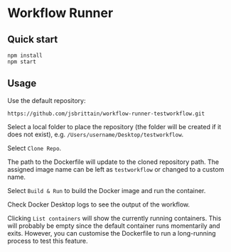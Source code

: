 # Workflow Runner

## Quick start

```
npm install
npm start
```

## Usage

Use the default repository:
```
https://github.com/jsbrittain/workflow-runner-testworkflow.git
```

Select a local folder to place the repository (the folder will be created if it does not exist), e.g. `/Users/username/Desktop/testworkflow`.

Select `Clone Repo`.

The path to the Dockerfile will update to the cloned repository path. The assigned image name can be left as `testworkflow` or changed to a custom name.

Select `Build & Run` to build the Docker image and run the container.

Check Docker Desktop logs to see the output of the workflow.

Clicking `List containers` will show the currently running containers. This will probably be empty since the default container runs momentarily and exits. However, you can customise the Dockerfile to run a long-running process to test this feature.

